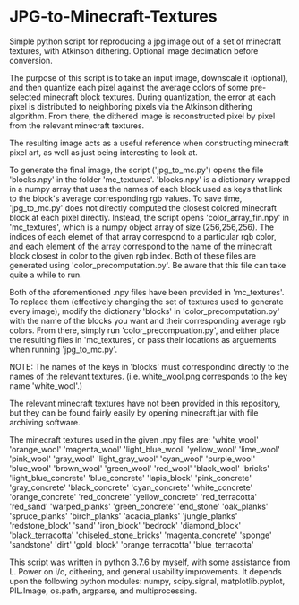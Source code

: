 # JPG-to-Minecraft-Textures
Simple python script for reproducing a jpg image out of a set of minecraft textures, with Atkinson dithering. Optional image decimation before conversion.

The purpose of this script is to take an input image, downscale it (optional), and then quantize each pixel against the average colors of some pre-selected minecraft block textures. During quantization, the error at each pixel is distributed to neighboring pixels via the Atkinson dithering algorithm. From there, the dithered image is reconstructed pixel by pixel from the relevant minecraft textures.

The resulting image acts as a useful reference when constructing minecraft pixel art, as well as just being interesting to look at.

To generate the final image, the script ('jpg_to_mc.py') opens the file 'blocks.npy' in the folder 'mc_textures'. 'blocks.npy' is a dictionary wrapped in a numpy array that uses the names of each block used as keys that link to the block's average corresponding rgb values. To save time, 'jpg_to_mc.py' does not directly computed the closest colored minecraft block at each pixel directly. Instead, the script opens 'color_array_fin.npy' in 'mc_textures', which is a numpy object array of size (256,256,256). The indices of each elemet of that array correspond to a particular rgb color, and each element of the array correspond to the name of the minecraft block closest in color to the given rgb index. Both of these files are generated using 'color_precomputation.py'. Be aware that this file can take quite a while to run.

Both of the aforementioned .npy files have been provided in 'mc_textures'. To replace them (effectively changing the set of textures used to generate every image), modify the dictionary 'blocks' in 'color_precomputation.py' with the name of the blocks you want and their corresponding average rgb colors. From there, simply run 'color_precompuation.py', and either place the resulting files in 'mc_textures', or pass their locations as arguements when running 'jpg_to_mc.py'.

NOTE: The names of the keys in 'blocks' must correspondind directly to the names of the relevant textures. (i.e. white_wool.png corresponds to the key name 'white_wool'.)

The relevant minecraft textures have not been provided in this repository, but they can be found fairly easily by opening minecraft.jar with file archiving software.

The minecraft textures used in the given .npy files are:
    'white_wool'
    'orange_wool'
    'magenta_wool'
    'light_blue_wool'
    'yellow_wool'
    'lime_wool'
    'pink_wool'
    'gray_wool'
    'light_gray_wool'
    'cyan_wool'
    'purple_wool'
    'blue_wool'
    'brown_wool'
    'green_wool'
    'red_wool'
    'black_wool'
    'bricks'
    'light_blue_concrete'
    'blue_concrete'
    'lapis_block'
    'pink_concrete'
    'gray_concrete'
    'black_concrete'
    'cyan_concrete'
    'white_concrete'
    'orange_concrete'
    'red_concrete'
    'yellow_concrete'
    'red_terracotta'
    'red_sand'
    'warped_planks'
    'green_concrete'
    'end_stone'
    'oak_planks'
    'spruce_planks'
    'birch_planks'
    'acacia_planks'
    'jungle_planks'
    'redstone_block'
    'sand'
    'iron_block'
    'bedrock'
    'diamond_block'
    'black_terracotta'
    'chiseled_stone_bricks'
    'magenta_concrete'
    'sponge'
    'sandstone'
    'dirt'
    'gold_block'
    'orange_terracotta'
    'blue_terracotta'

This script was written in python 3.7.6 by myself, with some assistance from L. Power on i/o, dithering, and general usability improvements.
It depends upon the following python modules: numpy, scipy.signal, matplotlib.pyplot, PIL.Image, os.path, argparse, and multiprocessing.
